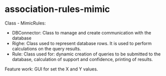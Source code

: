 # association-rules-mimic

Class - MimicRules:
 
- DBConnector: Class to manage and create communication with the database
- Righe: Class used to represent database rows. It is used to perform calculations on the query results.
- Rule: Class used for: dynamic creation of queries to be submitted to the database, calculation of support and confidence, printing of results.


Feature work:
GUI for set the X and Y values.


